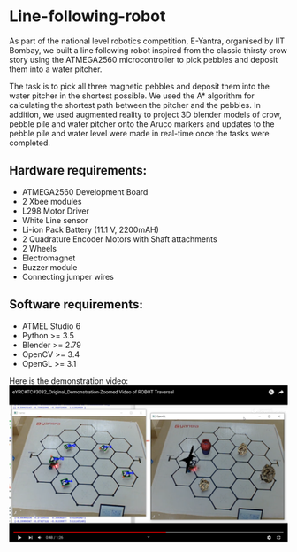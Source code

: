 # Line-following-robot
As part of the national level robotics competition, E-Yantra, organised by IIT Bombay, we built a line following robot inspired from the classic thirsty crow story using the ATMEGA2560 microcontroller to pick pebbles and deposit them into a water pitcher. 

The task is to pick all three magnetic pebbles and deposit them into the water pitcher in the shortest possible. We used the A\* algorithm for calculating the shortest path between the pitcher and the pebbles. In addition, we used augmented reality to project 3D blender models of crow, pebble pile and water pitcher onto the Aruco markers and updates to the pebble pile and water level were made in real-time once the tasks were completed.

## Hardware requirements:
- ATMEGA2560 Development Board
- 2 Xbee modules
- L298 Motor Driver
- White Line sensor
- Li-ion Pack Battery (11.1 V, 2200mAH)
- 2 Quadrature Encoder Motors with Shaft attachments
- 2 Wheels
- Electromagnet
- Buzzer module
- Connecting jumper wires

## Software requirements:
- ATMEL Studio 6
- Python >= 3.5
- Blender >= 2.79
- OpenCV >= 3.4
- OpenGL >= 3.1

Here is the demonstration video:
[![Image](Robot.png)](https://youtu.be/mA4sesmhNMw?t=36)
